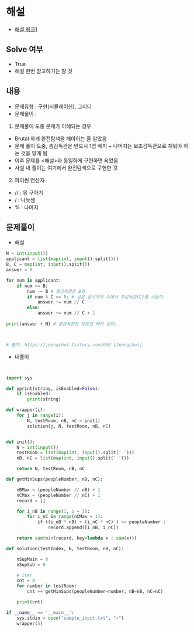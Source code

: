 # 해설
- [해설 링크1](https://jeongchul.tistory.com/668)

## Solve 여부
- True
- 해설 한번 참고하기는 할 것

## 내용
- 문제유형 : 구현(시뮬레이션), 그리디
- 문제풀이 :

1) 문제풀이 도중 문제가 이해되는 경우
- Brutal 하게 완전탐색을 해야하는 줄 알았음
- 문제 풀이 도중, 총감독관은 반드시 1명 배치 + 나머지는 보조감독관으로 채워야 하는 것을 알게 됨
- 이후 문제를 \<해설\>과 동일하게 구현하면 되었음
- 사실 내 풀이는 여기에서 완전탐색으로 구현한 것

2) 파이썬 연산자
- // : 몫 구하기
- / : 나눗셈
- % : 나머지

## 문제풀이

- 해설
```python
N = int(input())
applicant = list(map(int, input().split()))
B, C = map(int, input().split())
answer = 0

for num in applicant:
    if num >= B: 
        num -= B # 총감독관은 B명
        if num % C == 0: # 남은 응시자의 수에서 부감독관(C)를 나눈다.
            answer += num // C
        else:
            answer += num // C + 1
            
print(answer + N) # 총감독관은 무조건 배치 된다.



# 출처: https://jeongchul.tistory.com/668 [Jeongchul]
```

- 내풀이
```python


import sys

def yprint(string, isEnabled=False):
	if isEnabled:
		print(string)

def wrapper(i):
	for j in range(i):
		N, testRoom, nB, nC = init()
		solution(j, N, testRoom, nB, nC)


def init():
	N = int(input())
	testRoom = list(map(int, input().split(' ')))
	nB, nC = list(map(int, input().split(' ')))

	return N, testRoom, nB, nC

def getMinSups(peopleNumber, nB, nC):

	nBMax = (peopleNumber // nB) + 1
	nCMax = (peopleNumber // nC) + 1
	record = []

	for i_nB in range(1, 1 + 1):
		for i_nC in range(nCMax + 1):
			if ((i_nB * nB) + (i_nC * nC) ) >= peopleNumber :
				record.append([i_nB, i_nC])

	return sum(min(record, key=lambda x : sum(x)))

def solution(testIndex, N, testRoom, nB, nC):

	nSupMain = 0
	nSupSub = 0

	# iter
	cnt = 0
	for number in testRoom:
		cnt += getMinSups(peopleNumber=number, nB=nB, nC=nC)

	print(cnt)

if __name__ == '__main__':
	sys.stdin = open("sample_input.txt", "r")
	wrapper(5)

```